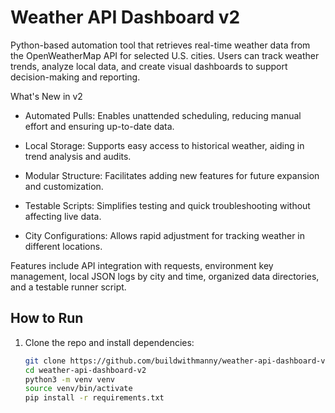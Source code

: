 # Weather API Dashboard v2

Python-based automation tool that retrieves real-time weather data from the OpenWeatherMap API for selected U.S. cities. Users can track weather trends, analyze local data, and create visual dashboards to support decision-making and reporting.

What's New in v2
- Automated Pulls: Enables unattended scheduling, reducing manual effort and ensuring up-to-date data.

- Local Storage: Supports easy access to historical weather, aiding in trend analysis and audits.

- Modular Structure: Facilitates adding new features for future expansion and customization.

- Testable Scripts: Simplifies testing and quick troubleshooting without affecting live data.

- City Configurations: Allows rapid adjustment for tracking weather in different locations.

Features include API integration with requests, environment key management, local JSON logs by city and time, organized data directories, and a testable runner script.

## How to Run
1. Clone the repo and install dependencies:
   ```bash
   git clone https://github.com/buildwithmanny/weather-api-dashboard-v2.git
   cd weather-api-dashboard-v2
   python3 -m venv venv
   source venv/bin/activate
   pip install -r requirements.txt
